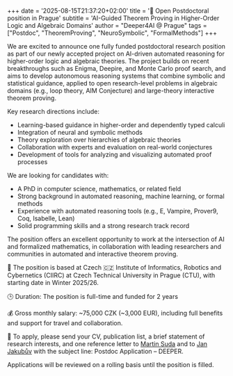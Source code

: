 +++
date = '2025-08-15T21:37:20+02:00'
title = '📢 Open Postdoctoral position in Prague'
subtitle = 'AI-Guided Theorem Proving in Higher-Order Logic and Algebraic Domains'
author = "Deeper4AI @ Prague"
tags = ["Postdoc", "TheoremProving", "NeuroSymbolic", "FormalMethods"]
+++

We are excited to announce one fully funded postdoctoral research position as part of our newly accepted project on AI-driven automated reasoning for higher-order logic and algebraic theories. The project builds on recent breakthroughs such as Enigma, Deepire, and Monte Carlo proof search, and aims to develop autonomous reasoning systems that combine symbolic and statistical guidance, applied to open research-level problems in algebraic domains (e.g., loop theory, AIM Conjecture) and large-theory interactive theorem proving.

Key research directions include:

+   Learning-based guidance in higher-order and dependently typed calculi
+   Integration of neural and symbolic methods
+   Theory exploration over hierarchies of algebraic theories
+   Collaboration with experts and evaluation on real-world conjectures
+   Development of tools for analyzing and visualizing automated proof processes


We are looking for candidates with:

+   A PhD in computer science, mathematics, or related field
+   Strong background in automated reasoning, machine learning, or formal methods
+   Experience with automated reasoning tools (e.g., E, Vampire, Prover9, Coq, Isabelle, Lean)
+   Solid programming skills and a strong research track record

The position offers an excellent opportunity to work at the intersection of AI and formalized mathematics, in collaboration with leading researchers and communities in automated and interactive theorem proving.

📍 The position is based at Czech 🇨🇿 Institute of Informatics, Robotics and Cybernetics (CIIRC) at Czech Technical University in Prague (CTU), with starting date in Winter 2025/26.

🕒 Duration: The position is full-time and funded for 2 years

💰 Gross monthly salary: ~75,000 CZK (~3,000 EUR), including full benefits and support for travel and collaboration.

📝 To apply, please send your CV, publication list, a brief statement of research interests, and one reference letter to [Martin Suda](mailto:martin.suda@cvut.cz) and to [Jan Jakubův](mailto:jan.jakubuv@cvut.cz) with the subject line: Postdoc Application – DEEPER.

Applications will be reviewed on a rolling basis until the position is filled.

